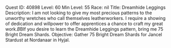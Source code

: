 Quest ID: 40898
Level: 60
Min Level: 55
Race: nil
Title: Dreamhide Leggings
Description: I am not looking to give my most precious patterns to the unworthy wretches who call themselves leatherworkers. I require a showing of dedication and willpower to offer apprentices a chance to craft my great work.$B$BIf you desire to learn the Dreamhide Leggings pattern, bring me 75 Bright Dream Shards.
Objective: Gather 75 Bright Dream Shards for Jancel Stardust at Nordanaar in Hyjal.
